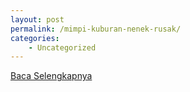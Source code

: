 ```yaml
---
layout: post
permalink: /mimpi-kuburan-nenek-rusak/
categories:
    - Uncategorized
---
```


[Baca Selengkapnya](/09)